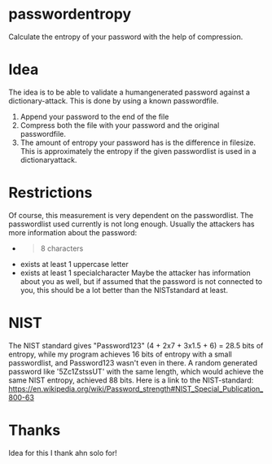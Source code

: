 # passwordentropy
Calculate the entropy of your password with the help of compression.

# Idea
The idea is to be able to validate a humangenerated password against a dictionary-attack.
This is done by using a known passwordfile.
1. Append your password to the end of the file
2. Compress both the file with your password and the original passwordfile. 
3. The amount of entropy your password has is the difference in filesize. This is approximately the entropy if the given passwordlist is used in a dictionaryattack. 

# Restrictions
Of course, this measurement is very dependent on the passwordlist. The passwordlist used currently is not long enough.
Usually the attackers has more information about the password:
* >8 characters
* exists at least 1 uppercase letter
* exists at least 1 specialcharacter
Maybe the attacker has information about you as well, but if assumed that the password is not connected to you, this should be a lot better than the NISTstandard at least. 

# NIST
The NIST standard gives "Password123" (4 + 2x7 + 3x1.5 + 6) = 28.5 bits of entropy, while my program achieves 16 bits of entropy with a small passwordlist, and Password123 wasn't even in there. A random generated password like '5Zc1ZstssUT' with the same length, which would achieve the same NIST entropy, achieved 88 bits. 
Here is a link to the NIST-standard: https://en.wikipedia.org/wiki/Password_strength#NIST_Special_Publication_800-63

# Thanks
Idea for this I thank ahn solo for!
